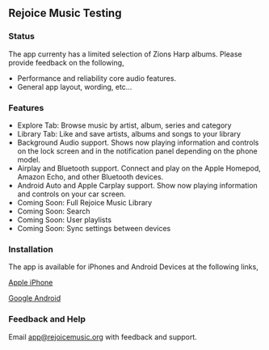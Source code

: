<meta name="robots" content="noindex">
<style>
  h1 {
    display: none;  
  }
  ul {
    padding-left: 18px;
  }
</style>


## Rejoice Music Testing


### Status

The app currenty has a limited selection of Zions Harp albums. Please provide feedback on the following,

- Performance and reliability core audio features.
- General app layout, wording, etc...


### Features

- Explore Tab: Browse music by artist, album, series and category
- Library Tab: Like and save artists, albums and songs to your library
- Background Audio support. Shows now playing information and controls on the lock screen and in the notification panel depending on the phone model.
- Airplay and Bluetooth support. Connect and play on the Apple Homepod, Amazon Echo, and other Bluetooth devices.
- Android Auto and Apple Carplay support. Show now playing information and controls on your car screen.
- Coming Soon: Full Rejoice Music Library
- Coming Soon: Search
- Coming Soon: User playlists
- Coming Soon: Sync settings between devices


### Installation

The app is available for iPhones and Android Devices at the following links,

[Apple iPhone](https:www.apple.com)

[Google Android](https:www.google.com)




### Feedback and Help

Email app@rejoicemusic.org with feedback and support.
